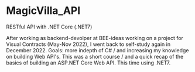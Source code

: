 # MagicVilla_API
RESTful API with .NET Core (.NET7)

After working as backend-devolper at BEE-ideas working on a project for Visual Contracts (May-Nov 2022), I went back to self-study again in December 2022. Goals: more indepth of C# / and increasing my knowledge on building Web API's. This was a short course / and a quick recap of the basics of building an ASP.NET Core Web API. This time using .NET7.
